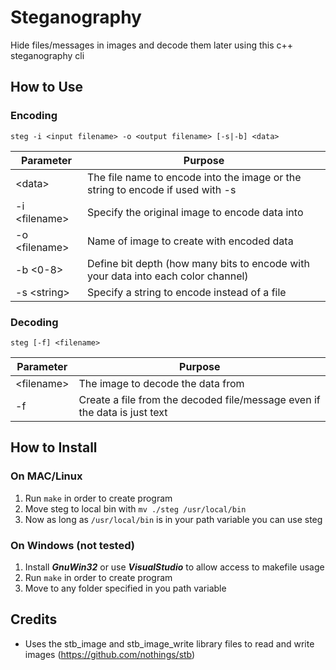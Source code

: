 # Steganography
Hide files/messages in images and decode them later using this c++ steganography cli

## How to Use
### Encoding
`steg -i <input filename> -o <output filename> [-s|-b] <data>`

| Parameter | Purpose |
|---------------|-----------------------------------------------------------------------------------|
| \<data\> | The file name to encode into the image or the string to encode if used with -s |
| -i \<filename\> | Specify the original image to encode data into |
| -o \<filename\> | Name of image to create with encoded data |
| -b \<0-8\> | Define bit depth (how many bits to encode with your data into each color channel) |
| -s \<string\> | Specify a string to encode instead of a file |

### Decoding
`steg [-f] <filename>`

| Parameter | Purpose |
|---------------|-----------------------------------------------------------------------------------|
| \<filename\> | The image to decode the data from |
| -f | Create a file from the decoded file/message even if the data is just text |



## How to Install
### On MAC/Linux
1. Run `make` in order to create program
2. Move steg to local bin with `mv ./steg /usr/local/bin`
3. Now as long as `/usr/local/bin` is in your path variable you can use steg
### On Windows (not tested)
1. Install ***GnuWin32*** or use ***VisualStudio*** to allow access to makefile usage
2. Run `make` in order to create program
3. Move to any folder specified in you path variable

## Credits
* Uses the stb_image and stb_image_write library files to read and write images (https://github.com/nothings/stb)
